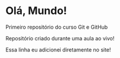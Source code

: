 # Olá, Mundo!
 Primeiro repositório do curso Git e GitHub

Repositório criado durante uma aula ao vivo!

Essa  linha eu adicionei diretamente no site!  
